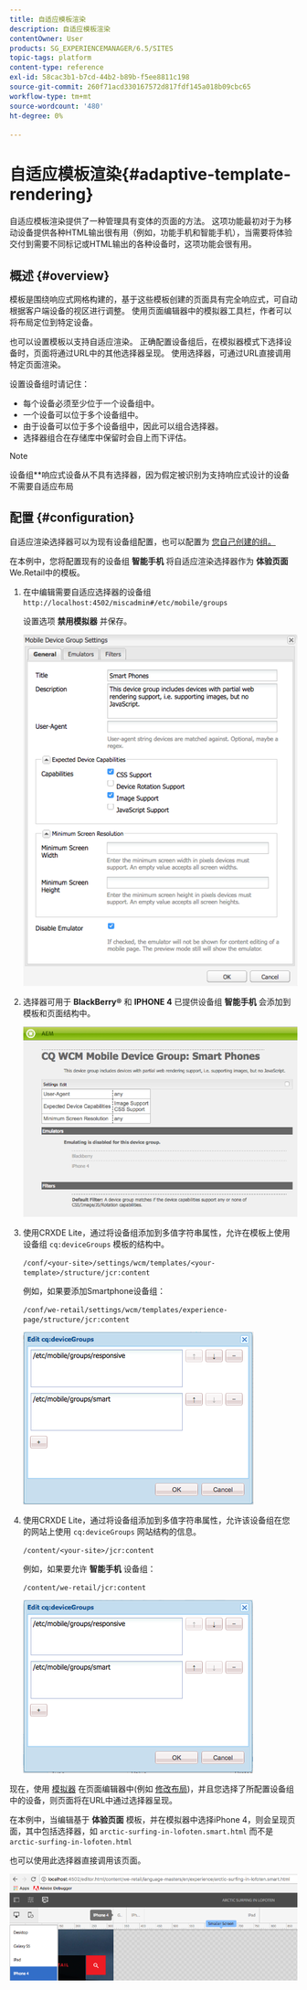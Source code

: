 ```yaml
---
title: 自适应模板渲染
description: 自适应模板渲染
contentOwner: User
products: SG_EXPERIENCEMANAGER/6.5/SITES
topic-tags: platform
content-type: reference
exl-id: 58cac3b1-b7cd-44b2-b89b-f5ee8811c198
source-git-commit: 260f71acd330167572d817fdf145a018b09cbc65
workflow-type: tm+mt
source-wordcount: '480'
ht-degree: 0%

---
```


# 自适应模板渲染{#adaptive-template-rendering}

自适应模板渲染提供了一种管理具有变体的页面的方法。 这项功能最初对于为移动设备提供各种HTML输出很有用（例如，功能手机和智能手机），当需要将体验交付到需要不同标记或HTML输出的各种设备时，这项功能会很有用。

## 概述 {#overview}

模板是围绕响应式网格构建的，基于这些模板创建的页面具有完全响应式，可自动根据客户端设备的视区进行调整。 使用页面编辑器中的模拟器工具栏，作者可以将布局定位到特定设备。

也可以设置模板以支持自适应渲染。 正确配置设备组后，在模拟器模式下选择设备时，页面将通过URL中的其他选择器呈现。 使用选择器，可通过URL直接调用特定页面渲染。

设置设备组时请记住：

* 每个设备必须至少位于一个设备组中。
* 一个设备可以位于多个设备组中。
* 由于设备可以位于多个设备组中，因此可以组合选择器。
* 选择器组合在存储库中保留时会自上而下评估。

>[!NOTE]
>
>设备组**响应式设备从不具有选择器，因为假定被识别为支持响应式设计的设备不需要自适应布局

## 配置 {#configuration}

自适应渲染选择器可以为现有设备组配置，也可以配置为 [您自己创建的组。](/help/sites-developing/mobile.md#device-groups)

在本例中，您将配置现有的设备组 **智能手机** 将自适应渲染选择器作为 **体验页面** We.Retail中的模板。

1. 在中编辑需要自适应选择器的设备组 `http://localhost:4502/miscadmin#/etc/mobile/groups`

   设置选项 **禁用模拟器** 并保存。

   ![chlimage_1-157](assets/chlimage_1-157.png)

1. 选择器可用于 **BlackBerry®** 和 **IPHONE 4** 已提供设备组 **智能手机** 会添加到模板和页面结构中。

   ![chlimage_1-158](assets/chlimage_1-158.png)

1. 使用CRXDE Lite，通过将设备组添加到多值字符串属性，允许在模板上使用设备组 `cq:deviceGroups` 模板的结构中。

   `/conf/<your-site>/settings/wcm/templates/<your-template>/structure/jcr:content`

   例如，如果要添加Smartphone设备组：

   `/conf/we-retail/settings/wcm/templates/experience-page/structure/jcr:content`

   ![chlimage_1-159](assets/chlimage_1-159.png)

1. 使用CRXDE Lite，通过将设备组添加到多值字符串属性，允许该设备组在您的网站上使用 `cq:deviceGroups` 网站结构的信息。

   `/content/<your-site>/jcr:content`

   例如，如果要允许 **智能手机** 设备组：

   `/content/we-retail/jcr:content`

   ![chlimage_1-160](assets/chlimage_1-160.png)

现在，使用 [模拟器](/help/sites-authoring/responsive-layout.md#layout-definitions-device-emulation-and-breakpoints) 在页面编辑器中(例如 [修改布局](/help/sites-authoring/responsive-layout.md))，并且您选择了所配置设备组中的设备，则页面将在URL中通过选择器呈现。

在本例中，当编辑基于 **体验页面** 模板，并在模拟器中选择iPhone 4，则会呈现页面，其中包括选择器，如 `arctic-surfing-in-lofoten.smart.html` 而不是 `arctic-surfing-in-lofoten.html`

也可以使用此选择器直接调用该页面。

![chlimage_1-161](assets/chlimage_1-161.png)
